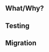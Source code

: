 ## What/Why?
<!--- 
  A description about what this pull request implements and its purpose.
  Try to be detailed and describe any technical details to simplify the job
  of the reviewer and the individual on production support.
--->

## Testing
<!---
  Provide as much information as you can about how you tested and
  how another developer can test.
--->

## Migration
<!---
  If you have moved any files around, or made any breaking changes,
  please provide a migration guide for the developers to make rebases easier.
--->
